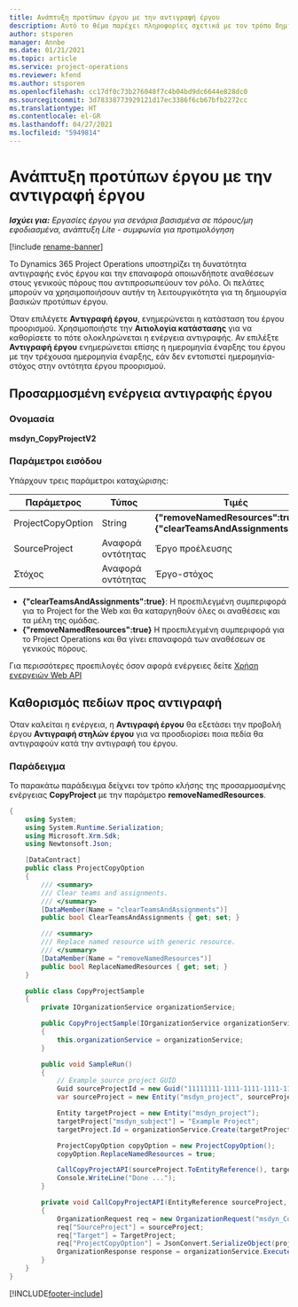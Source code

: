 ```yaml
---
title: Ανάπτυξη προτύπων έργου με την αντιγραφή έργου
description: Αυτό το θέμα παρέχει πληροφορίες σχετικά με τον τρόπο δημιουργίας προτύπων έργου χρησιμοποιώντας την προσαρμοσμένη ενέργεια αντιγραφής έργου.
author: stsporen
manager: Annbe
ms.date: 01/21/2021
ms.topic: article
ms.service: project-operations
ms.reviewer: kfend
ms.author: stsporen
ms.openlocfilehash: cc17df0c73b276048f7c4b04bd9dc6644e828dc0
ms.sourcegitcommit: 3d78338773929121d17ec3386f6cb67bfb2272cc
ms.translationtype: HT
ms.contentlocale: el-GR
ms.lasthandoff: 04/27/2021
ms.locfileid: "5949814"
---
```

# <a name="develop-project-templates-with-copy-project"></a>Ανάπτυξη προτύπων έργου με την αντιγραφή έργου

_**Ισχύει για:** Εργασίες έργου για σενάρια βασισμένα σε πόρους/μη εφοδιασμένα, ανάπτυξη Lite - συμφωνία για προτιμολόγηση_

[!include [rename-banner](~/includes/cc-data-platform-banner.md)]

Το Dynamics 365 Project Operations υποστηρίζει τη δυνατότητα αντιγραφής ενός έργου και την επαναφορά οποιωνδήποτε αναθέσεων στους γενικούς πόρους που αντιπροσωπεύουν τον ρόλο. Οι πελάτες μπορούν να χρησιμοποιήσουν αυτήν τη λειτουργικότητα για τη δημιουργία βασικών προτύπων έργου.

Όταν επιλέγετε **Αντιγραφή έργου**, ενημερώνεται η κατάσταση του έργου προορισμού. Χρησιμοποιήστε την **Αιτιολογία κατάστασης** για να καθορίσετε το πότε ολοκληρώνεται η ενέργεια αντιγραφής. Αν επιλέξτε **Αντιγραφή έργου** ενημερώνεται επίσης η ημερομηνία έναρξης του έργου με την τρέχουσα ημερομηνία έναρξης, εάν δεν εντοπιστεί ημερομηνία-στόχος στην οντότητα έργου προορισμού.

## <a name="copy-project-custom-action"></a>Προσαρμοσμένη ενέργεια αντιγραφής έργου 

### <a name="name"></a>Ονομασία 

**msdyn_CopyProjectV2**

### <a name="input-parameters"></a>Παράμετροι εισόδου
Υπάρχουν τρεις παράμετροι καταχώρισης:

| Παράμετρος          | Τύπος   | Τιμές                                                   | 
|--------------------|--------|----------------------------------------------------------|
| ProjectCopyOption  | String | **{"removeNamedResources":true}** ή **{"clearTeamsAndAssignments":true}** |
| SourceProject      | Αναφορά οντότητας | Έργο προέλευσης |
| Στόχος             | Αναφορά οντότητας | Έργο-στόχος |


- **{"clearTeamsAndAssignments":true}**: Η προεπιλεγμένη συμπεριφορά για το Project for the Web και θα καταργηθούν όλες οι αναθέσεις και τα μέλη της ομάδας.
- **{"removeNamedResources":true}** Η προεπιλεγμένη συμπεριφορά για το Project Operations και θα γίνει επαναφορά των αναθέσεων σε γενικούς πόρους.

Για περισσότερες προεπιλογές όσον αφορά ενέργειες δείτε [Χρήση ενεργειών Web API](/powerapps/developer/common-data-service/webapi/use-web-api-actions)

## <a name="specify-fields-to-copy"></a>Καθορισμός πεδίων προς αντιγραφή 
Όταν καλείται η ενέργεια, η **Αντιγραφή έργου** θα εξετάσει την προβολή έργου **Αντιγραφή στηλών έργου** για να προσδιορίσει ποια πεδία θα αντιγραφούν κατά την αντιγραφή του έργου.


### <a name="example"></a>Παράδειγμα
Το παρακάτω παράδειγμα δείχνει τον τρόπο κλήσης της προσαρμοσμένης ενέργειας **CopyProject** με την παράμετρο **removeNamedResources**.
```C#
{
    using System;
    using System.Runtime.Serialization;
    using Microsoft.Xrm.Sdk;
    using Newtonsoft.Json;

    [DataContract]
    public class ProjectCopyOption
    {
        /// <summary>
        /// Clear teams and assignments.
        /// </summary>
        [DataMember(Name = "clearTeamsAndAssignments")]
        public bool ClearTeamsAndAssignments { get; set; }

        /// <summary>
        /// Replace named resource with generic resource.
        /// </summary>
        [DataMember(Name = "removeNamedResources")]
        public bool ReplaceNamedResources { get; set; }
    }

    public class CopyProjectSample
    {
        private IOrganizationService organizationService;

        public CopyProjectSample(IOrganizationService organizationService)
        {
            this.organizationService = organizationService;
        }

        public void SampleRun()
        {
            // Example source project GUID
            Guid sourceProjectId = new Guid("11111111-1111-1111-1111-111111111111");
            var sourceProject = new Entity("msdyn_project", sourceProjectId);

            Entity targetProject = new Entity("msdyn_project");
            targetProject["msdyn_subject"] = "Example Project";
            targetProject.Id = organizationService.Create(targetProject);

            ProjectCopyOption copyOption = new ProjectCopyOption();
            copyOption.ReplaceNamedResources = true;

            CallCopyProjectAPI(sourceProject.ToEntityReference(), targetProject.ToEntityReference(), copyOption);
            Console.WriteLine("Done ...");
        }

        private void CallCopyProjectAPI(EntityReference sourceProject, EntityReference TargetProject, ProjectCopyOption projectCopyOption)
        {
            OrganizationRequest req = new OrganizationRequest("msdyn_CopyProjectV2");
            req["SourceProject"] = sourceProject;
            req["Target"] = TargetProject;
            req["ProjectCopyOption"] = JsonConvert.SerializeObject(projectCopyOption);
            OrganizationResponse response = organizationService.Execute(req);
        }
    }
}
```


[!INCLUDE[footer-include](../includes/footer-banner.md)]